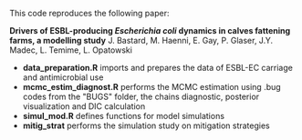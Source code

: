 This code reproduces the following paper:

**Drivers of ESBL-producing *Escherichia coli* dynamics in calves fattening farms, a modelling study**
J. Bastard, M. Haenni, E. Gay, P. Glaser, J.Y. Madec, L. Temime, L. Opatowski

* **data_preparation.R** imports and prepares the data of ESBL-EC carriage and antimicrobial use
* **mcmc_estim_diagnost.R** performs the MCMC estimation using .bug codes from the "BUGS" folder, the chains diagnostic, posterior visualization and DIC calculation
* **simul_mod.R** defines functions for model simulations
* **mitig_strat** performs the simulation study on mitigation strategies
